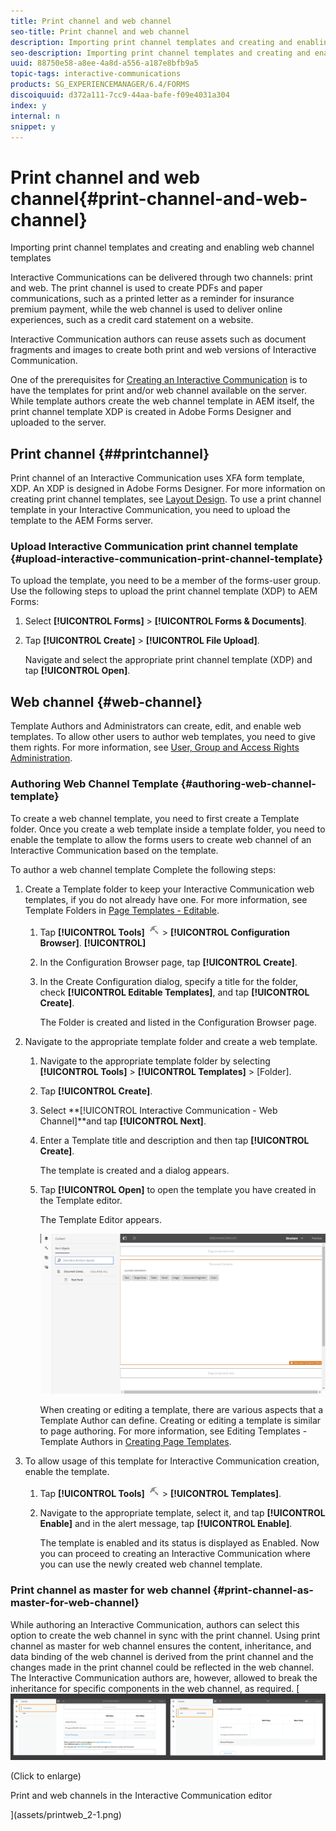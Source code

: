 ```yaml
---
title: Print channel and web channel
seo-title: Print channel and web channel
description: Importing print channel templates and creating and enabling web channel templates
seo-description: Importing print channel templates and creating and enabling web channel templates
uuid: 88750e58-a8ee-4a8d-a556-a187e8bfb9a5
topic-tags: interactive-communications
products: SG_EXPERIENCEMANAGER/6.4/FORMS
discoiquuid: d372a111-7cc9-44aa-bafe-f09e4031a304
index: y
internal: n
snippet: y
---
```


# Print channel and web channel{#print-channel-and-web-channel}

Importing print channel templates and creating and enabling web channel templates

Interactive Communications can be delivered through two channels: print and web. The print channel is used to create PDFs and paper communications, such as a printed letter as a reminder for insurance premium payment, while the web channel is used to deliver online experiences, such as a credit card statement on a website.

Interactive Communication authors can reuse assets such as document fragments and images to create both print and web versions of Interactive Communication.

One of the prerequisites for [Creating an Interactive Communication](../../forms/using/create-interactive-communication.md) is to have the templates for print and/or web channel available on the server. While template authors create the web channel template in AEM itself, the print channel template XDP is created in Adobe Forms Designer and uploaded to the server.

## Print channel {##printchannel}

Print channel of an Interactive Communication uses XFA form template, XDP. An XDP is designed in Adobe Forms Designer. For more information on creating print channel templates, see [Layout Design](../../forms/using/layout-design-details.md). To use a print channel template in your Interactive Communication, you need to upload the template to the AEM Forms server.

### Upload Interactive Communication print channel template {#upload-interactive-communication-print-channel-template}

To upload the template, you need to be a member of the forms-user group. Use the following steps to upload the print channel template (XDP) to AEM Forms:

1. Select **[!UICONTROL Forms]** > **[!UICONTROL Forms & Documents]**.  

1. Tap **[!UICONTROL Create]** > **[!UICONTROL File Upload]**.

   Navigate and select the appropriate print channel template (XDP) and tap **[!UICONTROL Open]**.

## Web channel {#web-channel}

Template Authors and Administrators can create, edit, and enable web templates. To allow other users to author web templates, you need to give them rights. For more information, see [User, Group and Access Rights Administration](../../sites/administering/using/user-group-ac-admin.md).

### Authoring Web Channel Template {#authoring-web-channel-template}

To create a web channel template, you need to first create a Template folder. Once you create a web template inside a template folder, you need to enable the template to allow the forms users to create web channel of an Interactive Communication based on the template.

To author a web channel template Complete the following steps:

1. Create a Template folder to keep your Interactive Communication web templates, if you do not already have one. For more information, see Template Folders in [Page Templates - Editable](../../sites/developing/using/page-templates-editable.md).

    1. Tap **[!UICONTROL Tools]** ![](assets/tools-1.png) > **[!UICONTROL Configuration Browser]**. **[!UICONTROL]**
    1. In the Configuration Browser page, tap **[!UICONTROL Create]**. 
    1. In the Create Configuration dialog, specify a title for the folder, check **[!UICONTROL Editable Templates]**, and tap ****[!UICONTROL Create]****.

       The Folder is created and listed in the Configuration Browser page.

1. Navigate to the appropriate template folder and create a web template.

    1. Navigate to the appropriate template folder by selecting **[!UICONTROL Tools]** > **[!UICONTROL Templates]** &gt; [Folder].
    1. Tap **[!UICONTROL Create]**.
    1. Select **[!UICONTROL Interactive Communication - Web Channel]**and tap **[!UICONTROL Next]**. 
    1. Enter a Template title and description and then tap **[!UICONTROL Create]**.

       The template is created and a dialog appears. 
    
    1. Tap **[!UICONTROL Open]** to open the template you have created in the Template editor.

       The Template Editor appears. 
    
       ![](assets/webchanneltemplate.png)    
    
       When creating or editing a template, there are various aspects that a Template Author can define. Creating or editing a template is similar to page authoring. For more information, see Editing Templates - Template Authors in [Creating Page Templates](../../sites/authoring/using/templates.md).

1. To allow usage of this template for Interactive Communication creation, enable the template.

    1. Tap **[!UICONTROL Tools]** ![](assets/tools-1.png) > **[!UICONTROL Templates]**.
    1. Navigate to the appropriate template, select it, and tap **[!UICONTROL Enable]** and in the alert message, tap **[!UICONTROL Enable]**.

       The template is enabled and its status is displayed as Enabled. Now you can proceed to creating an Interactive Communication where you can use the newly created web channel template.

### Print channel as master for web channel {#print-channel-as-master-for-web-channel}

While authoring an Interactive Communication, authors can select this option to create the web channel in sync with the print channel. Using print channel as master for web channel ensures the content, inheritance, and data binding of the web channel is derived from the print channel and the changes made in the print channel could be reflected in the web channel. The Interactive Communication authors are, however, allowed to break the inheritance for specific components in the web channel, as required.
[ ![](assets/printweb_2-2.png)

(Click to enlarge) 

Print and web channels in the Interactive Communication editor 

](assets/printweb_2-1.png) 